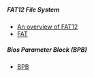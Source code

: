 ##### FAT12 File System
* [An overview of FAT12](http://www.eit.lth.se/fileadmin/eit/courses/eitn50/Projekt1/FAT12Description.pdf)
* [FAT](http://www.tavi.co.uk/phobos/fat.html )

##### Bios Parameter Block (BPB)
* [BPB](http://en.wikipedia.org/wiki/BIOS_parameter_block)
